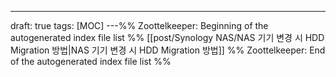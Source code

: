 ---
draft: true
tags: [MOC]
---%% Zoottelkeeper: Beginning of the autogenerated index file list  %%
 [[post/Synology NAS/NAS 기기 변경 시 HDD Migration 방법|NAS 기기 변경 시 HDD Migration 방법]]
%% Zoottelkeeper: End of the autogenerated index file list  %%
